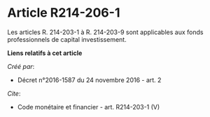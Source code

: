 # Article R214-206-1

Les articles R. 214-203-1 à R. 214-203-9 sont applicables aux fonds professionnels de capital investissement.

**Liens relatifs à cet article**

_Créé par_:

  - Décret n°2016-1587 du 24 novembre 2016 - art. 2

_Cite_:

  - Code monétaire et financier - art. R214-203-1 (V)
